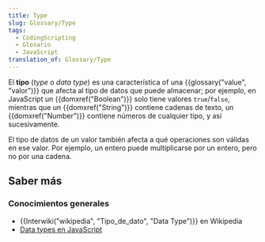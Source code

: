 ```yaml
---
title: Type
slug: Glossary/Type
tags:
  - CodingScripting
  - Glosario
  - JavaScript
translation_of: Glossary/Type
---
```

El **tipo** (_type_ o _data type_) es una característica of una {{glossary("value", "valor")}} que afecta al tipo de datos que puede almacenar; por ejemplo, en JavaScript un {{domxref("Boolean")}} solo tiene valores `true`/`false`, mientras que un {{domxref("String")}} contiene cadenas de texto, un {{domxref("Number")}} contiene números de cualquier tipo, y así sucesivamente.

El tipo de datos de un valor también afecta a qué operaciones son válidas en ese valor. Por ejemplo, un entero puede multiplicarse por un entero, pero no por una cadena.

## Saber más

### Conocimientos generales

- {{Interwiki("wikipedia", "Tipo_de_dato", "Data Type")}} en Wikipedia
- [Data types en JavaScript](/es/docs/Web/JavaScript/Data_structures)
